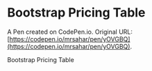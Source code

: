 # Bootstrap Pricing Table

A Pen created on CodePen.io. Original URL: [https://codepen.io/mrsahar/pen/yOVGBQ](https://codepen.io/mrsahar/pen/yOVGBQ).

Bootstrap Pricing Table